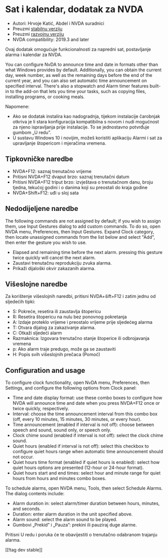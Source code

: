 # Sat i kalendar, dodatak za NVDA #

* Autori: Hrvoje Katić, Abdel i NVDA suradnici
* Preuzmi [stabilnu verziju][1]
* Preuzmi [razvojnu verziju][2]
* NVDA compatibility: 2019.3 and later

Ovaj dodatak omogućuje funkcionalnosti za napredni sat, postavljanje alarma
i kalendar za NVDA.

You can configure NvDA to announce time and date in formats other than what
Windows provides by default. Additionally, you can obtain the current day,
week number, as well as the remaining days before the end of the current
year, and you can also set automatic time announcement on specified
interval. There's also a stopwatch and Alarm timer features built-in to the
add-on that lets you time your tasks, such as copying files, installing
programs, or cooking meals.

Napomene:

* Ako se dodatak instalira kao nadogradnja, tijekom instalacije čarobnjak
  otkriva je li stara konfiguracija kompatibilna s novom i nudi mogućnost za
  njeno ispravljanja prije instalacije. To se jednostavno potvrđuje gumbom
  „U redu”.
* U sustavu Windows 10 i novijim, možeš koristiti aplikaciju Alarmi i sat za
  upravljanje štopericom i mjeračima vremena.

## Tipkovničke naredbe

* NVDA+F12: saznaj trenutačno vrijeme
* Pritisni NVDA+F12 dvaput brzo: saznaj trenutačni datum
* Pritisni NVDA+F12 triput brzo: izvještava o trenutačnom danu, broju
  tjedna, tekućoj godini i o danima koji su preostali do kraja godine
* NVDA+Shift+F12: uđi u sloj sata

## Nedodijeljene naredbe

The following commands are not assigned by default; if you wish to assign
them, use Input Gestures dialog to add custom commands. To do so, open NVDA
menu, Preferences, then Input Gestures. Expand Clock category, then locate
unassigned commands from the list below and select "Add", then enter the
gesture you wish to use.

* Elapsed and remaining time before the next alarm. pressing this gesture
  twice quickly will cancel the next alarm.
* Zaustavi trenutačnu reprodukciju zvuka alarma.
* Prikaži dijaloški okvir zakazanih alarma.

## Višeslojne naredbe

Za korištenje višeslojnih naredbi, pritisni NVDA+šift+F12 i zatim jednu od
sljedećih tipki:

* S: Pokreće, resetira ili zaustavlja štopericu
* R: Resetira štopericu na nulu bez ponovnog pokretanja
* A: Izdaje proteklo vrijeme i preostalo vrijeme prije sljedećeg alarma
* T: Otvara dijalog za zakazivanje alarma.
* C: Otkaži sljedeći alarm
* Razmaknica: Izgovara trenutačno stanje štoperice ili odbrojavanja vremena
* p: Ako alarm traje predugo, može ga se zaustaviti
* H: Popis svih višeslojnih prečaca (Pomoć)

## Configuration and usage

To configure clock functionality, open NvDA menu, Preferences, then
Settings, and configure the following options from Clock panel:

* Time and date display format: use these combo boxes to configure how NVDA
  will announce time and date when you press NVDA+F12 once or twice quickly,
  respectively.
* Interval: choose the time announcement interval from this combo box (off,
  every 10 minutes, 15 minutes, 30 minutes, or every hour).
* Time announcement (enabled if interval is not off): choose between speech
  and sound, sound only, or speech only.
* Clock chime sound (enabled if interval is not off): select the clock chime
  sound.
* Quiet hours (enabled if interval is not off): select this checkbox to
  configure quiet hours range when automatic time announcement should not
  occur.
* Quiet hours time format (enabled if quiet hours is enabled): select how
  quiet hours options are presented (12-hour or 24-hour format).
* Quiet hours start and end times: select hour and minute range for quiet
  hours from hours and minutes combo boxes.

To schedule alarms, open NVDA menu, Tools, then select Schedule Alarms. The
dialog contents include:

* Alarm duration in: select alarm/timer duration between hours, minutes, and
  seconds.
* Duration: enter alarm duration in the unit specified above.
* Alarm sound: select the alarm sound to be played.
* Gumbovi „Prekid” i „Pauza”: prekini ili pauziraj duge alarme.

Pritisni U redu i poruka će te obavijestiti o trenutačno odabranom trajanju
alarma.

[[!tag dev stable]]

[1]: https://addons.nvda-project.org/files/get.php?file=cac

[2]: https://addons.nvda-project.org/files/get.php?file=cac-dev
